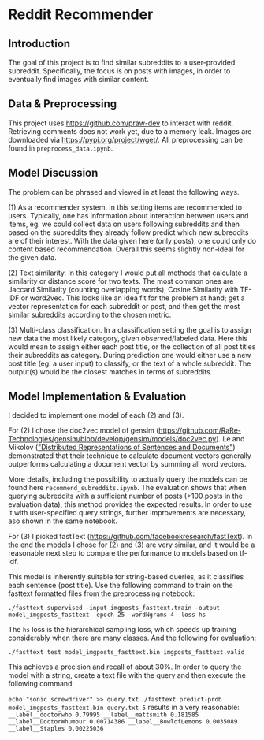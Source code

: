 # Reddit Recommender
## Introduction
The goal of this project is to find similar subreddits to a user-provided subreddit. Specifically, the focus is on posts with images, in order to eventually find images with similar content.

## Data & Preprocessing
This project uses https://github.com/praw-dev to interact with reddit. 
Retrieving comments does not work yet, due to a memory leak. Images are downloaded via https://pypi.org/project/wget/.
All preprocessing can be found in `preprocess_data.ipynb`. 

## Model Discussion
The problem can be phrased and viewed in at least the following ways.

(1) As a recommender system. In this setting items are recommended to users. Typically, one has information about interaction between users and items, eg. we could collect data on users following subreddits and then based on the subreddits they already follow predict which new subreddits are of their interest. With the data given here (only posts), one could only do content based recommendation. Overall this seems slightly non-ideal for the given data. 

(2) Text similarity. In this category I would put all methods that calculate a similarity or distance score for two texts. The most common ones are Jaccard Similarity (counting overlapping words), Cosine Similarity with TF-IDF or word2vec. This looks like an idea fit for the problem at hand; get a vector representation for each subreddit or post, and then get the most similar subreddits according to the chosen metric. 

(3) Multi-class classification. In a classification setting the goal is to assign new data the most likely category, given observed/labeled data. Here this would mean to assign either each post title, or the collection of all post titles their subreddits as category. During prediction one would either use a new post title (eg. a user input) to classify, or the text of a whole subreddit. The output(s) would be the closest matches in terms of subreddits.

## Model Implementation & Evaluation
I decided to implement one model of each (2) and (3). 

For (2) I chose the doc2vec model of gensim (https://github.com/RaRe-Technologies/gensim/blob/develop/gensim/models/doc2vec.py). Le and Mikolov (["Distributed Representations of Sentences and Documents"](http://arxiv.org/pdf/1405.4053v2.pdf)) demonstrated that their technique to calculate document vectors generally outperforms calculating a document vector by summing all word vectors. 

More details, including the possibility to actually query the models can be found here `recommend_subreddits.ipynb`. The evaluation shows that when querying subreddits with a sufficient number of posts (>100 posts in the evaluation data), this method provides the expected results. In order to use it with user-specified query strings, further improvements are necessary, aso shown in the same notebook.

For (3) I picked fastText (https://github.com/facebookresearch/fastText). In the end the models I chose for (2) and (3) are very similar, and it would be a reasonable next step to compare the performance to models based on tf-idf. 

This model is inherently suitable for string-based queries, as it classifies each sentence (post title). Use the following command to train on the fasttext formatted files from the preprocessing notebook:

`./fasttext supervised -input imgposts_fasttext.train -output model_imgposts_fasttext -epoch 25 -wordNgrams 4 -loss hs` 

The `hs` loss is the hierarchical sampling loss, which speeds up training considerably when there are many classes. And the following for evaluation:

`./fasttext test model_imgposts_fasttext.bin imgposts_fasttext.valid`

This achieves a precision and recall of about 30%. In order to query the model with a string, create a text file with the query and then execute the following command:

`echo "sonic screwdriver" >> query.txt`
`./fasttext predict-prob model_imgposts_fasttext.bin query.txt 5`
results in a very reasonable: `__label__doctorwho 0.79995 __label__mattsmith 0.181585 __label__DoctorWhumour 0.00714386 __label__BowlofLemons 0.0035089 __label__Staples 0.00225036`
